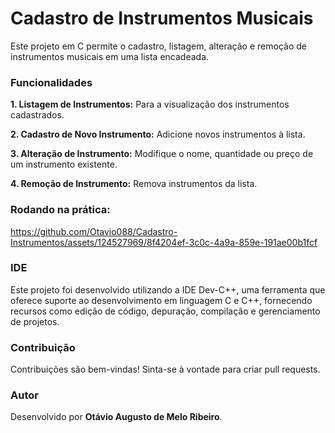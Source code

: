 # Cadastro de Instrumentos Musicais

Este projeto em C permite o cadastro, listagem, alteração e remoção de instrumentos musicais em uma lista encadeada.

### Funcionalidades

**1. Listagem de Instrumentos:** Para a visualização dos instrumentos cadastrados.

**2. Cadastro de Novo Instrumento:** Adicione novos instrumentos à lista.

**3. Alteração de Instrumento:** Modifique o nome, quantidade ou preço de um instrumento existente.

**4. Remoção de Instrumento:** Remova instrumentos da lista.

### Rodando na prática:

https://github.com/Otavio088/Cadastro-Instrumentos/assets/124527969/8f4204ef-3c0c-4a9a-859e-191ae00b1fcf

### IDE

Este projeto foi desenvolvido utilizando a IDE Dev-C++, uma ferramenta que oferece suporte ao desenvolvimento 
em linguagem C e C++, fornecendo recursos como edição de código, depuração, compilação e gerenciamento de projetos.

### Contribuição

Contribuições são bem-vindas! Sinta-se à vontade para criar pull requests.

### Autor
Desenvolvido por **Otávio Augusto de Melo Ribeiro**.
